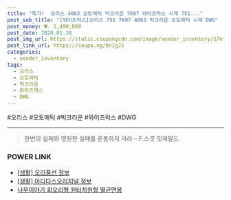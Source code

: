 ```yaml
--- 
title: "특가!  오리스 4063 오토매틱 빅크라운 7697 와이즈럭스 시계 751..." 
post_sub_title: "[와이즈럭스]오리스 751 7697 4063 빅크라운 오토매틱 시계 DWG" 
post_money: ₩. 1,490,000 
post_date: 2020.01.30 
post_img_url: https://static.coupangcdn.com/image/vendor_inventory/57ef/175c8ad92c187e0657ff3d05804e80b357d5dfc37beee65c1a5b014c114c.jpg 
post_link_url: https://coupa.ng/bnIgJS 
categories: 
  - vendor_inventory 
tags: 
  - 오리스 
  - 오토매틱 
  - 빅크라운 
  - 와이즈럭스 
  - DWG 
--- 
```

  #오리스 #오토매틱 #빅크라운 #와이즈럭스 #DWG 
<hr> 

> 한번의 실패와 영원한 실패를 혼동하지 마라  – F.스콧 핏제랄드 


### POWER LINK

* <a href="https://blog.naver.com/sakai111/221760088625" target="_blank"> [생활] 오리풍선 정보 </a>
* <a href="https://blog.naver.com/santokki14/221763574763" target="_blank"> [생활] 아디다스오리지널 정보 </a>
* <a href="https://blog.naver.com/fasyy4321/221780279118" target="_blank">나무이야기 회오리형 원터치원형 멸균면봉</a>
